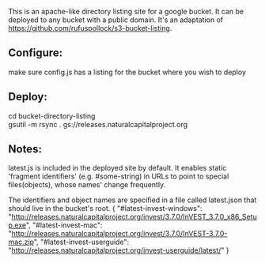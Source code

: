 This is an apache-like directory listing site for a google bucket. It can be deployed to any bucket with a public domain.  It's an adaptation of https://github.com/rufuspollock/s3-bucket-listing.  

## Configure:  
make sure config.js has a listing for the bucket where you wish to deploy

## Deploy: 
cd bucket-directory-listing  
gsutil -m rsync . gs://releases.naturalcapitalproject.org

## Notes:  
latest.js is included in the deployed site by default. It enables static 'fragment identifiers' (e.g. #some-string) in URLs to point to special files(objects), whose names' change frequently.

The identifiers and object names are specified in a file called latest.json that should live in the bucket's root.
{
  "#latest-invest-windows": "http://releases.naturalcapitalproject.org/invest/3.7.0/InVEST_3.7.0_x86_Setup.exe",
  "#latest-invest-mac": "http://releases.naturalcapitalproject.org/invest/3.7.0/InVEST-3.7.0-mac.zip",
  "#latest-invest-userguide": "http://releases.naturalcapitalproject.org/invest-userguide/latest/"
}